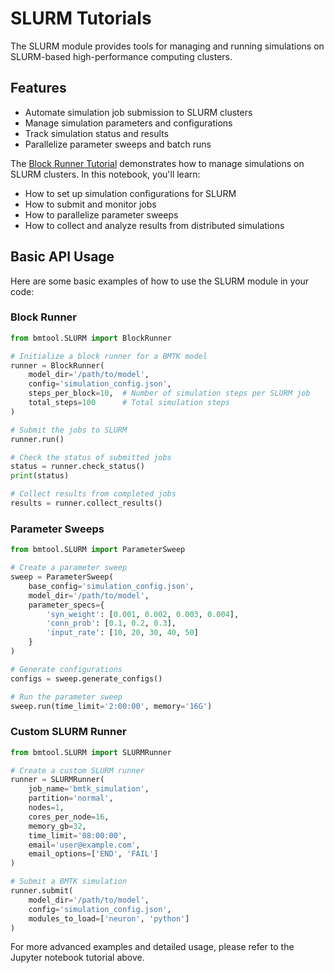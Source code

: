 # SLURM Tutorials

The SLURM module provides tools for managing and running simulations on SLURM-based high-performance computing clusters.

## Features

- Automate simulation job submission to SLURM clusters
- Manage simulation parameters and configurations
- Track simulation status and results
- Parallelize parameter sweeps and batch runs

The [Block Runner Tutorial](notebooks/SLURM/using_BlockRunner.ipynb) demonstrates how to manage simulations on SLURM clusters. In this notebook, you'll learn:

- How to set up simulation configurations for SLURM
- How to submit and monitor jobs
- How to parallelize parameter sweeps
- How to collect and analyze results from distributed simulations

## Basic API Usage

Here are some basic examples of how to use the SLURM module in your code:

### Block Runner

```python
from bmtool.SLURM import BlockRunner

# Initialize a block runner for a BMTK model
runner = BlockRunner(
    model_dir='/path/to/model',
    config='simulation_config.json',
    steps_per_block=10,  # Number of simulation steps per SLURM job
    total_steps=100      # Total simulation steps
)

# Submit the jobs to SLURM
runner.run()

# Check the status of submitted jobs
status = runner.check_status()
print(status)

# Collect results from completed jobs
results = runner.collect_results()
```

### Parameter Sweeps

```python
from bmtool.SLURM import ParameterSweep

# Create a parameter sweep
sweep = ParameterSweep(
    base_config='simulation_config.json',
    model_dir='/path/to/model',
    parameter_specs={
        'syn_weight': [0.001, 0.002, 0.003, 0.004],
        'conn_prob': [0.1, 0.2, 0.3],
        'input_rate': [10, 20, 30, 40, 50]
    }
)

# Generate configurations
configs = sweep.generate_configs()

# Run the parameter sweep
sweep.run(time_limit='2:00:00', memory='16G')
```

### Custom SLURM Runner

```python
from bmtool.SLURM import SLURMRunner

# Create a custom SLURM runner
runner = SLURMRunner(
    job_name='bmtk_simulation',
    partition='normal',
    nodes=1,
    cores_per_node=16,
    memory_gb=32,
    time_limit='08:00:00',
    email='user@example.com',
    email_options=['END', 'FAIL']
)

# Submit a BMTK simulation
runner.submit(
    model_dir='/path/to/model',
    config='simulation_config.json',
    modules_to_load=['neuron', 'python']
)
```

For more advanced examples and detailed usage, please refer to the Jupyter notebook tutorial above.
